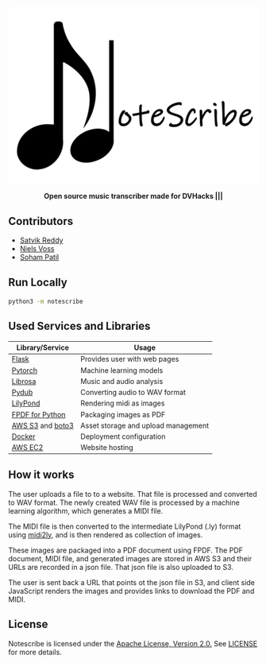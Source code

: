 <p align="center">
  <img src="https://github.com/SatvikR/notescribe/blob/dev/.github/images/logo.png?raw=true" />
</p>
<p align="center">
  <strong>Open source music transcriber made for DVHacks |||</strong>
</p>

## Contributors

- [Satvik Reddy](https://github.com/SatvikR)
- [Niels Voss](https://github.com/osbourn)
- [Soham Patil](https://github.com/soham1053)

## Run Locally

```sh
python3 -m notescribe
```

## Used Services and Libraries

| Library/Service                                                                        | Usage                               |
| -------------------------------------------------------------------------------------- | ----------------------------------- |
| [Flask](https://flask.palletsprojects.com)                                             | Provides user with web pages        |
| [Pytorch](https://pytorch.org)                                                         | Machine learning models             |
| [Librosa](https://librosa.org/)                                                        | Music and audio analysis            |
| [Pydub](https://pydub.com)                                                             | Converting audio to WAV format      |
| [LilyPond](https://lilypond.org)                                                       | Rendering midi as images            |
| [FPDF for Python](https://pyfpdf.readthedocs.io)                                       | Packaging images as PDF             |
| [AWS S3](https://aws.amazon.com/s3) and [boto3](https://aws.amazon.com/sdk-for-python) | Asset storage and upload management |
| [Docker](https://www.docker.com)                                                       | Deployment configuration            |
| [AWS EC2](https://aws.amazon.com/ec2)                                                  | Website hosting                     |

## How it works

The user uploads a file to to a website. That file is processed and converted to
WAV format. The newly created WAV file is processed by a machine learning
algorithm, which generates a MIDI file.

The MIDI file is then converted to the intermediate LilyPond (.ly) format using
[midi2ly](https://lilypond.org/doc/v2.18/Documentation/usage/invoking-midi2ly.en.html),
and is then rendered as collection of images.

These images are packaged into a PDF document using FPDF. The PDF document, MIDI
file, and generated images are stored in AWS S3 and their URLs are recorded in a
json file. That json file is also uploaded to S3.

The user is sent back a URL that points ot the json file in S3, and client side
JavaScript renders the images and provides links to download the PDF and MIDI.

## License

Notescribe is licensed under the [Apache License, Version
2.0.](https://www.apache.org/licenses/LICENSE-2.0.html) See [LICENSE](LICENSE)
for more details.
